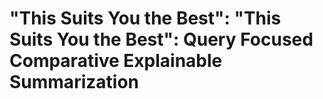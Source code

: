 # "This Suits You the Best": "This Suits You the Best": Query Focused Comparative Explainable Summarization


